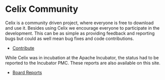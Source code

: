 # Celix Community

Celix is a community driven project, where everyone is free to download and use it. Besides using Celix we encourage 
everyone to participate in the development. This can be as simple as providing feedback and reporting bugs but could as 
well mean bug fixes and code contributions.

- [Contribute](/community/contributing/contributing.html)

While Celix was in incubation at the Apache Incubator, the status had to be reported to the Incubator PMC. These
reports are also available on this site.

- [Board Reports](/community/boardreports/boardreports.html)


